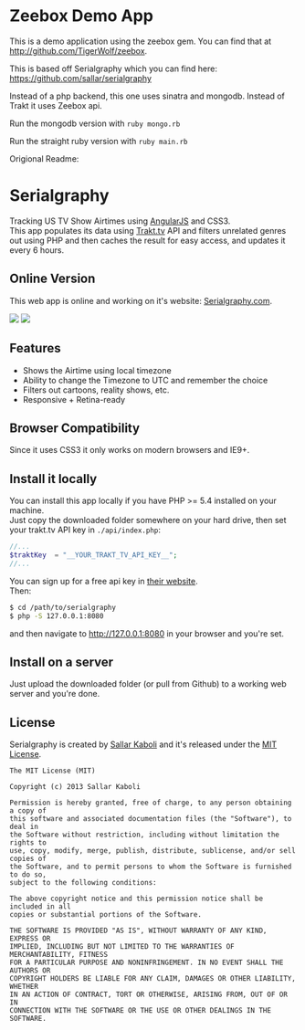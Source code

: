 Zeebox Demo App
===============

This is a demo application using the zeebox gem. You can find that at http://github.com/TigerWolf/zeebox.

This is based off Serialgraphy which you can find here: https://github.com/sallar/serialgraphy

Instead of a php backend, this one uses sinatra and mongodb. Instead of Trakt it uses Zeebox api. 

Run the mongodb version with
```ruby mongo.rb```

Run the straight ruby version with
```ruby main.rb```

Origional Readme:

Serialgraphy
============

Tracking US TV Show Airtimes using [AngularJS](http://angularjs.org/) and CSS3.  
This app populates its data using [Trakt.tv](http://trakt.tv) API and filters unrelated genres out using PHP and then caches the result for easy access, and updates it every 6 hours.

## Online Version
This web app is online and working on it's website: [Serialgraphy.com](http://serialgraphy.com).

![](https://dl.dropboxusercontent.com/u/16657557/serialgraphy-1.jpg)
![](https://dl.dropboxusercontent.com/u/16657557/serialgraphy-3.jpg)


## Features
- Shows the Airtime using local timezone
- Ability to change the Timezone to UTC and remember the choice
- Filters out cartoons, reality shows, etc.
- Responsive + Retina-ready

## Browser Compatibility
Since it uses CSS3 it only works on modern browsers and IE9+.


## Install it locally
You can install this app locally if you have PHP >= 5.4 installed on your machine.  
Just copy the downloaded folder somewhere on your hard drive, then set your trakt.tv API key in `./api/index.php`:

```php
//...
$traktKey  = "__YOUR_TRAKT_TV_API_KEY__";
//... 
```
You can sign up for a free api key in [their website](http://trakt.tv/api-docs).  
Then:

```bash
$ cd /path/to/serialgraphy
$ php -S 127.0.0.1:8080
```
and then navigate to http://127.0.0.1:8080 in your browser and you're set.

## Install on a server
Just upload the downloaded folder (or pull from Github) to a working web server and you're done.

## License
Serialgraphy is created by [Sallar Kaboli](http://sallar.me) and it's released under the [MIT License](http://opensource.org/licenses/mit-license.php).

    The MIT License (MIT)

    Copyright (c) 2013 Sallar Kaboli

    Permission is hereby granted, free of charge, to any person obtaining a copy of
    this software and associated documentation files (the "Software"), to deal in
    the Software without restriction, including without limitation the rights to
    use, copy, modify, merge, publish, distribute, sublicense, and/or sell copies of
    the Software, and to permit persons to whom the Software is furnished to do so,
    subject to the following conditions:

    The above copyright notice and this permission notice shall be included in all
    copies or substantial portions of the Software.

    THE SOFTWARE IS PROVIDED "AS IS", WITHOUT WARRANTY OF ANY KIND, EXPRESS OR
    IMPLIED, INCLUDING BUT NOT LIMITED TO THE WARRANTIES OF MERCHANTABILITY, FITNESS
    FOR A PARTICULAR PURPOSE AND NONINFRINGEMENT. IN NO EVENT SHALL THE AUTHORS OR
    COPYRIGHT HOLDERS BE LIABLE FOR ANY CLAIM, DAMAGES OR OTHER LIABILITY, WHETHER
    IN AN ACTION OF CONTRACT, TORT OR OTHERWISE, ARISING FROM, OUT OF OR IN
    CONNECTION WITH THE SOFTWARE OR THE USE OR OTHER DEALINGS IN THE SOFTWARE.

